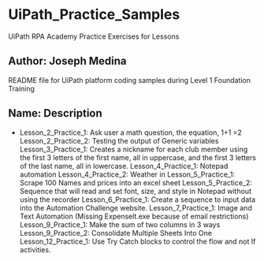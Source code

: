 # UiPath_Practice_Samples
UiPath RPA Academy Practice Exercises for Lessons 
## Author: Joseph Medina
README file for UiPath platform coding samples during Level 1 Foundation Training
## Name: Description
* Lesson_2_Practice_1: Ask user a math question, the equation, 1+1 =2
Lesson_2_Practice_2: Testing the output of Generic variables
Lesson_3_Practice_1: Creates a nickname for each club member using the first 3 letters of the first name, all in uppercase, and the first 3 letters of the last name, all in lowercase.
Lesson_4_Practice_1: Notepad automation
Lesson_4_Practice_2: Weather in <city>
Lesson_5_Practice_1: Scrape 100 Names and prices into an excel sheet
Lesson_5_Practice_2: Sequence that will read and set font, size, and style in Notepad without using the recorder
Lesson_6_Practice_1: Create a sequence to input data into the Automation Challenge website.
Lesson_7_Practice_1: Image and Text Automation (Missing Expenselt.exe because of email restrictions)
Lesson_9_Practice_1: Make the sum of two columns in 3 ways
Lesson_9_Practice_2: Consolidate Multiple Sheets Into One
Lesson_12_Practice_1: Use Try Catch blocks to control the flow and not If activities.
